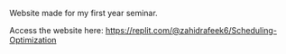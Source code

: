 Website made for my first year seminar.

Access the website here: https://replit.com/@zahidrafeek6/Scheduling-Optimization
